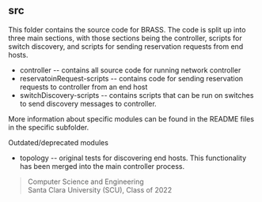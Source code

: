 ## src
This folder contains the source code for BRASS. The code is split up into three main sections, with those sections being the controller, scripts for switch discovery, and scripts for sending reservation requests from end hosts.

* controller -- contains all source code for running network controller
* reservatoinRequest-scripts -- contains code for sending reservation requests to controller from an end host
* switchDiscovery-scripts -- contains scripts that can be run on switches to send discovery messages to controller.

More information about specific modules can be found in the README files in the specific subfolder.

Outdated/deprecated modules
* topology -- original tests for discovering end hosts. This functionality has been merged into the main controller process.

> Computer Science and Engineering<br />Santa Clara University (SCU), Class of 2022
